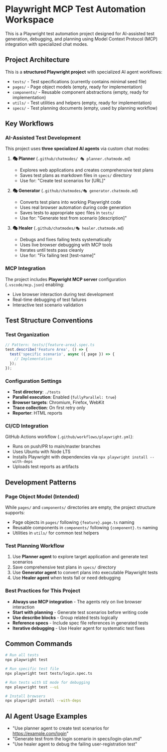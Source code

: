 # Playwright MCP Test Automation Workspace

This is a Playwright test automation project designed for AI-assisted test generation, debugging, and planning using Model Context Protocol (MCP) integration with specialized chat modes.

## Project Architecture

This is a **structured Playwright project** with specialized AI agent workflows:

- `tests/` - Test specifications (currently contains minimal seed file)
- `pages/` - Page object models (empty, ready for implementation)  
- `components/` - Reusable component abstractions (empty, ready for implementation)
- `utils/` - Test utilities and helpers (empty, ready for implementation)
- `specs/` - Test planning documents (empty, used by planning workflow)

## Key Workflows

### AI-Assisted Test Development
This project uses **three specialized AI agents** via custom chat modes:

1. **🎭 Planner** (`.github/chatmodes/ 🎭 planner.chatmode.md`)
   - Explores web applications and creates comprehensive test plans
   - Saves test plans as markdown files in `specs/` directory
   - Use for: "Create test scenarios for [URL]"

2. **🎭 Generator** (`.github/chatmodes/🎭 generator.chatmode.md`)  
   - Converts test plans into working Playwright code
   - Uses real browser automation during code generation
   - Saves tests to appropriate spec files in `tests/`
   - Use for: "Generate test from scenario [description]"

3. **🎭 Healer** (`.github/chatmodes/🎭 healer.chatmode.md`)
   - Debugs and fixes failing tests systematically
   - Uses live browser debugging with MCP tools
   - Iterates until tests pass cleanly
   - Use for: "Fix failing test [test-name]"

### MCP Integration
The project includes **Playwright MCP server** configuration (`.vscode/mcp.json`) enabling:
- Live browser interaction during test development
- Real-time debugging of test failures  
- Interactive test scenario validation

## Test Structure Conventions

### Test Organization
```typescript
// Pattern: tests/{feature-area}.spec.ts
test.describe('Feature Area', () => {
  test('specific scenario', async ({ page }) => {
    // Implementation
  });
});
```

### Configuration Settings
- **Test directory**: `./tests`
- **Parallel execution**: Enabled (`fullyParallel: true`)
- **Browser targets**: Chromium, Firefox, WebKit
- **Trace collection**: On first retry only
- **Reporter**: HTML reports

### CI/CD Integration
GitHub Actions workflow (`.github/workflows/playwright.yml`):
- Runs on push/PR to main/master branches
- Uses Ubuntu with Node LTS
- Installs Playwright with dependencies via `npx playwright install --with-deps`
- Uploads test reports as artifacts

## Development Patterns

### Page Object Model (Intended)
While `pages/` and `components/` directories are empty, the project structure supports:
- Page objects in `pages/` following `{feature}.page.ts` naming
- Reusable components in `components/` following `{component}.ts` naming
- Utilities in `utils/` for common test helpers

### Test Planning Workflow
1. Use **Planner agent** to explore target application and generate test scenarios
2. Save comprehensive test plans in `specs/` directory
3. Use **Generator agent** to convert plans into executable Playwright tests
4. Use **Healer agent** when tests fail or need debugging

### Best Practices for This Project
- **Always use MCP integration** - The agents rely on live browser interaction
- **Start with planning** - Generate test scenarios before writing code
- **Use describe blocks** - Group related tests logically
- **Reference specs** - Include spec file references in generated tests
- **Iterative debugging** - Use Healer agent for systematic test fixes

## Common Commands

```bash
# Run all tests
npx playwright test

# Run specific test file  
npx playwright test tests/login.spec.ts

# Run tests with UI mode for debugging
npx playwright test --ui

# Install browsers
npx playwright install --with-deps
```

## AI Agent Usage Examples

- "Use planner agent to create test scenarios for https://example.com/login"
- "Generate test from the login scenario in specs/login-plan.md"  
- "Use healer agent to debug the failing user-registration test"